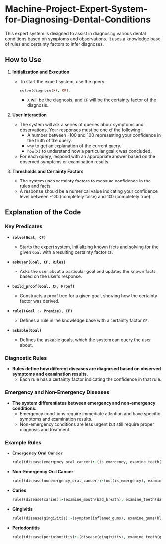 # Machine-Project-Expert-System-for-Diagnosing-Dental-Conditions
This expert system is designed to assist in diagnosing various dental conditions based on symptoms and observations. It uses a knowledge base of rules and certainty factors to infer diagnoses.

## How to Use

1. **Initialization and Execution**
    - To start the expert system, use the query:
        ```prolog
        solve(diagnose(X), CF).
        ```
        - `X` will be the diagnosis, and `CF` will be the certainty factor of the diagnosis.

2. **User Interaction**
    - The system will ask a series of queries about symptoms and observations. Your responses must be one of the following:
        - A number between -100 and 100 representing your confidence in the truth of the query.
        - `why` to get an explanation of the current query.
        - `how(X)` to understand how a particular goal `X` was concluded.
    - For each query, respond with an appropriate answer based on the observed symptoms or examination results.

3. **Thresholds and Certainty Factors**
    - The system uses certainty factors to measure confidence in the rules and facts.
    - A response should be a numerical value indicating your confidence level between -100 (completely false) and 100 (completely true).

## Explanation of the Code

### Key Predicates

- **`solve(Goal, CF)`**
    - Starts the expert system, initializing known facts and solving for the given `Goal` with a resulting certainty factor `CF`.

- **`askuser(Goal, CF, Rules)`**
    - Asks the user about a particular goal and updates the known facts based on the user's response.

- **`build_proof(Goal, CF, Proof)`**
    - Constructs a proof tree for a given goal, showing how the certainty factor was derived.

- **`rule((Goal :- Premise), CF)`**
    - Defines a rule in the knowledge base with a certainty factor `CF`.

- **`askable(Goal)`**
    - Defines the askable goals, which the system can query the user about.

### Diagnostic Rules

- **Rules define how different diseases are diagnosed based on observed symptoms and examination results.**
    - Each rule has a certainty factor indicating the confidence in that rule.

### Emergency and Non-Emergency Diseases

- **The system differentiates between emergency and non-emergency conditions.**
    - Emergency conditions require immediate attention and have specific symptoms and examination results.
    - Non-emergency conditions are less urgent but still require proper diagnosis and treatment.

### Example Rules

- **Emergency Oral Cancer**
    ```prolog
    rule((disease(emergency_oral_cancer):-(is_emergency, examine_teeth(loose), examine_patient(lump_in_neck), examine_mouth(swollen_or_sore_lip))), 40).
    ```

- **Non-Emergency Oral Cancer**
    ```prolog
    rule((disease(nonemergency_oral_cancer):-(not(is_emergency), examine_teeth(loose), examine_patient(lump_in_neck), examine_mouth(swollen_or_sore_lip))), 40).
    ```

- **Caries**
    ```prolog
    rule((disease(caries):-(examine_mouth(bad_breath), examine_teeth(dark_spots), examine_teeth(sensitive), examine_teeth(has_pits), examine_teeth(poor_oral_hygiene))), 100).
    ```

- **Gingivitis**
    ```prolog
    rule((disease(gingivitis):-(symptom(inflamed_gums), examine_gums(bleeding))), 80).
    ```

- **Periodontitis**
    ```prolog
    rule((disease(periodontitis):-(disease(gingivitis), examine_teeth(gaps_present), examine_teeth(loose))), 80).
    ```

